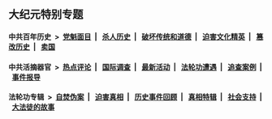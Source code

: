 ## 大纪元特别专题

#### 中共百年历史 &nbsp;>&nbsp; [党魁面目](indexes/nf1176107/README.md?10290430) &nbsp;| &nbsp; [杀人历史](indexes/nf1176106/README.md?10290430) &nbsp;| &nbsp; [破坏传统和道德](indexes/nf1176106/README.md?10290430) &nbsp;| &nbsp; [迫害文化精英](indexes/nf1176111/README.md?10290430) &nbsp;| &nbsp; [篡改历史](indexes/nf1176115/README.md?10290430) &nbsp;| &nbsp; [卖国](indexes/nf1176117/README.md?10290430) 

#### 中共活摘器官 &nbsp;>&nbsp; [热点评论](indexes/nf5879/README.md?10290430) &nbsp;| &nbsp; [国际调查](indexes/nf5947/README.md?10290430) &nbsp;| &nbsp; [最新活动](indexes/nf5883/README.md?10290430) &nbsp;| &nbsp; [法轮功遭遇](indexes/nf5881/README.md?10290430) &nbsp;| &nbsp; [追查案例](indexes/nf5880/README.md?10290430) &nbsp;| &nbsp; [事件报导](indexes/nf5877/README.md?10290430) 

#### 法轮功专辑 &nbsp;>&nbsp; [自焚伪案](indexes/nf5562/README.md?10290430) &nbsp;| &nbsp; [迫害真相](indexes/nf4379/README.md?10290430) &nbsp;| &nbsp; [历史事件回顾](indexes/nf5793/README.md?10290430) &nbsp;| &nbsp; [真相特辑](indexes/nf4389/README.md?10290430) &nbsp;| &nbsp; [社会支持](indexes/nf4386/README.md?10290430) &nbsp;| &nbsp; [大法徒的故事](indexes/nf1147481/README.md?10290430) 


